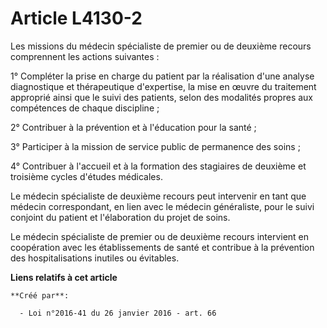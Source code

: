 # Article L4130-2

Les missions du médecin spécialiste de premier ou de deuxième recours comprennent les actions suivantes : 

1° Compléter la prise en charge du patient par la réalisation d'une analyse diagnostique et thérapeutique d'expertise, la
mise en œuvre du traitement approprié ainsi que le suivi des patients, selon des modalités propres aux compétences de chaque
discipline ; 

2° Contribuer à la prévention et à l'éducation pour la santé ; 

3° Participer à la mission de service public de permanence des soins ; 

4° Contribuer à l'accueil et à la formation des stagiaires de deuxième et troisième cycles d'études médicales. 

Le médecin spécialiste de deuxième recours peut intervenir en tant que médecin correspondant, en lien avec le médecin
généraliste, pour le suivi conjoint du patient et l'élaboration du projet de soins. 

Le médecin spécialiste de premier ou de deuxième recours intervient en coopération avec les établissements de santé et
contribue à la prévention des hospitalisations inutiles ou évitables.

**Liens relatifs à cet article**

	**Créé par**:

	  - Loi n°2016-41 du 26 janvier 2016 - art. 66
